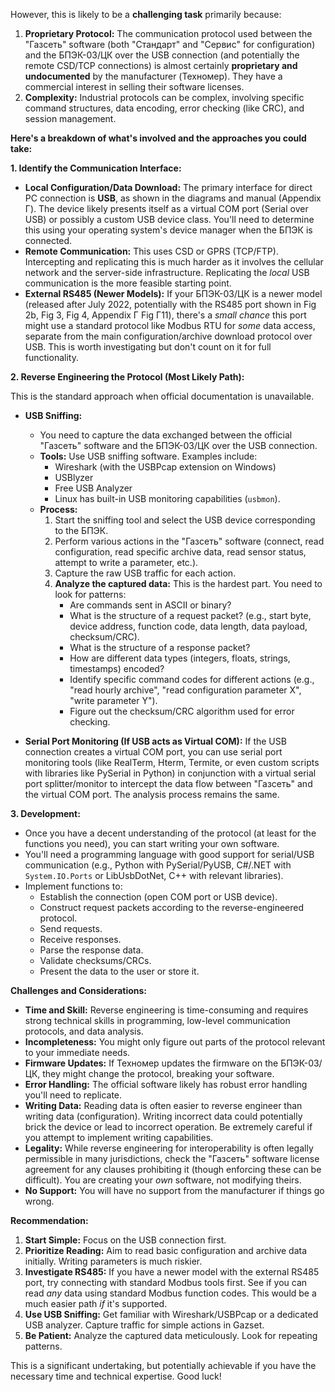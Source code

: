However, this is likely to be a **challenging task** primarily because:

1.  **Proprietary Protocol:** The communication protocol used between the "Газсеть" software (both "Стандарт" and "Сервис" for configuration) and the БПЭК-03/ЦК over the USB connection (and potentially the remote CSD/TCP connections) is almost certainly **proprietary and undocumented** by the manufacturer (Техномер). They have a commercial interest in selling their software licenses.
2.  **Complexity:** Industrial protocols can be complex, involving specific command structures, data encoding, error checking (like CRC), and session management.

**Here's a breakdown of what's involved and the approaches you could take:**

**1. Identify the Communication Interface:**

*   **Local Configuration/Data Download:** The primary interface for direct PC connection is **USB**, as shown in the diagrams and manual (Appendix Г). The device likely presents itself as a virtual COM port (Serial over USB) or possibly a custom USB device class. You'll need to determine this using your operating system's device manager when the БПЭК is connected.
*   **Remote Communication:** This uses CSD or GPRS (TCP/FTP). Intercepting and replicating this is much harder as it involves the cellular network and the server-side infrastructure. Replicating the *local* USB communication is the more feasible starting point.
*   **External RS485 (Newer Models):** If your БПЭК-03/ЦК is a newer model (released after July 2022, potentially with the RS485 port shown in Fig 2b, Fig 3, Fig 4, Appendix Г Fig Г11), there's a *small chance* this port might use a standard protocol like Modbus RTU for *some* data access, separate from the main configuration/archive download protocol over USB. This is worth investigating but don't count on it for full functionality.

**2. Reverse Engineering the Protocol (Most Likely Path):**

This is the standard approach when official documentation is unavailable.

*   **USB Sniffing:**
    *   You need to capture the data exchanged between the official "Газсеть" software and the БПЭК-03/ЦК over the USB connection.
    *   **Tools:** Use USB sniffing software. Examples include:
        *   Wireshark (with the USBPcap extension on Windows)
        *   USBlyzer
        *   Free USB Analyzer
        *   Linux has built-in USB monitoring capabilities (`usbmon`).
    *   **Process:**
        1.  Start the sniffing tool and select the USB device corresponding to the БПЭК.
        2.  Perform various actions in the "Газсеть" software (connect, read configuration, read specific archive data, read sensor status, attempt to write a parameter, etc.).
        3.  Capture the raw USB traffic for each action.
        4.  **Analyze the captured data:** This is the hardest part. You need to look for patterns:
            *   Are commands sent in ASCII or binary?
            *   What is the structure of a request packet? (e.g., start byte, device address, function code, data length, data payload, checksum/CRC).
            *   What is the structure of a response packet?
            *   How are different data types (integers, floats, strings, timestamps) encoded?
            *   Identify specific command codes for different actions (e.g., "read hourly archive", "read configuration parameter X", "write parameter Y").
            *   Figure out the checksum/CRC algorithm used for error checking.

*   **Serial Port Monitoring (If USB acts as Virtual COM):** If the USB connection creates a virtual COM port, you can use serial port monitoring tools (like RealTerm, Hterm, Termite, or even custom scripts with libraries like PySerial in Python) in conjunction with a virtual serial port splitter/monitor to intercept the data flow between "Газсеть" and the virtual COM port. The analysis process remains the same.

**3. Development:**

*   Once you have a decent understanding of the protocol (at least for the functions you need), you can start writing your own software.
*   You'll need a programming language with good support for serial/USB communication (e.g., Python with PySerial/PyUSB, C#/.NET with `System.IO.Ports` or LibUsbDotNet, C++ with relevant libraries).
*   Implement functions to:
    *   Establish the connection (open COM port or USB device).
    *   Construct request packets according to the reverse-engineered protocol.
    *   Send requests.
    *   Receive responses.
    *   Parse the response data.
    *   Validate checksums/CRCs.
    *   Present the data to the user or store it.

**Challenges and Considerations:**

*   **Time and Skill:** Reverse engineering is time-consuming and requires strong technical skills in programming, low-level communication protocols, and data analysis.
*   **Incompleteness:** You might only figure out parts of the protocol relevant to your immediate needs.
*   **Firmware Updates:** If Техномер updates the firmware on the БПЭК-03/ЦК, they might change the protocol, breaking your software.
*   **Error Handling:** The official software likely has robust error handling you'll need to replicate.
*   **Writing Data:** Reading data is often easier to reverse engineer than writing data (configuration). Writing incorrect data could potentially brick the device or lead to incorrect operation. Be extremely careful if you attempt to implement writing capabilities.
*   **Legality:** While reverse engineering for interoperability is often legally permissible in many jurisdictions, check the "Газсеть" software license agreement for any clauses prohibiting it (though enforcing these can be difficult). You are creating your *own* software, not modifying theirs.
*   **No Support:** You will have no support from the manufacturer if things go wrong.

**Recommendation:**

1.  **Start Simple:** Focus on the USB connection first.
2.  **Prioritize Reading:** Aim to read basic configuration and archive data initially. Writing parameters is much riskier.
3.  **Investigate RS485:** If you have a newer model with the external RS485 port, try connecting with standard Modbus tools first. See if you can read *any* data using standard Modbus function codes. This would be a much easier path *if* it's supported.
4.  **Use USB Sniffing:** Get familiar with Wireshark/USBPcap or a dedicated USB analyzer. Capture traffic for simple actions in Gazset.
5.  **Be Patient:** Analyze the captured data meticulously. Look for repeating patterns.

This is a significant undertaking, but potentially achievable if you have the necessary time and technical expertise. Good luck!
